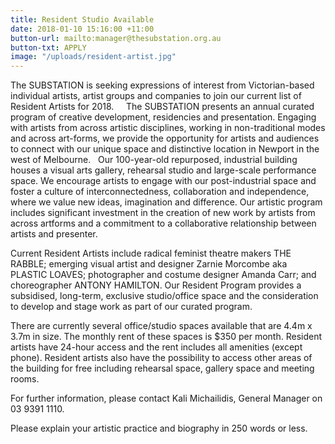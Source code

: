 ```yaml
---
title: Resident Studio Available
date: 2018-01-10 15:16:00 +11:00
button-url: mailto:manager@thesubstation.org.au
button-txt: APPLY
image: "/uploads/resident-artist.jpg"
---
```


The SUBSTATION is seeking expressions of interest from Victorian-based individual artists, artist groups and companies to join our current list of Resident Artists for 2018.  
 
The SUBSTATION presents an annual curated program of creative development, residencies and presentation. Engaging with artists from across artistic disciplines, working in non-traditional modes and across art-forms, we provide the opportunity for artists and audiences to connect with our unique space and distinctive location in Newport in the west of Melbourne. 
 
Our 100-year-old repurposed, industrial building houses a visual arts gallery, rehearsal studio and large-scale performance space. We encourage artists to engage with our post-industrial space and foster a culture of interconnectedness, collaboration and independence, where we value new ideas, imagination and difference. Our artistic program includes significant investment in the creation of new work by artists from across artforms and a commitment to a collaborative relationship between artists and presenter.

Current Resident Artists include radical feminist theatre makers THE RABBLE; emerging visual artist and designer Zarnie Morcombe aka PLASTIC LOAVES; photographer and costume designer Amanda Carr; and choreographer ANTONY HAMILTON. Our Resident Program provides a subsidised, long-term, exclusive studio/office space and the consideration to develop and stage work as part of our curated program.

There are currently several office/studio spaces available that are 4.4m x 3.7m in size. The monthly rent of these spaces is $350 per month. Resident artists have 24-hour access and the rent includes all amenities (except phone). Resident artists also have the possibility to access other areas of the building for free including rehearsal space, gallery space and meeting rooms. 

For further information, please contact Kali Michailidis, General Manager on 03 9391 1110. 

Please explain your artistic practice and biography in 250 words or less. 